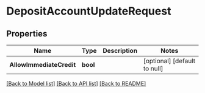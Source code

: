 # DepositAccountUpdateRequest

## Properties
Name | Type | Description | Notes
------------ | ------------- | ------------- | -------------
**AllowImmediateCredit** | **bool** |  | [optional] [default to null]

[[Back to Model list]](../README.md#documentation-for-models) [[Back to API list]](../README.md#documentation-for-api-endpoints) [[Back to README]](../README.md)


